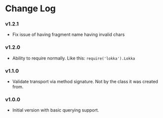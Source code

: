 # Change Log

### v1.2.1
* Fix issue of having fragment name having invalid chars

### v1.2.0

* Ability to require normally. Like this: `require('lokka').Lokka`

### v1.1.0

* Validate transport via method signature. Not by the class it was created from.

### v1.0.0

* Initial version with basic querying support.
